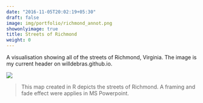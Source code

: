 ```yaml
---
date: "2016-11-05T20:02:19+05:30"
draft: false
image: img/portfolio/richmond_annot.png
showonlyimage: true
title: Streets of Richmond
weight: 0
---
```


A visualisation showing all of the streets of Richmond, Virginia. The image is my current header on willdebras.github.io.
<!--more-->

![](https://willdebras.github.io/portfolio/img/portfolio/richmond_annot.png)

> This map created in R depicts the streets of Richmond. A framing and fade effect were applies in MS Powerpoint.